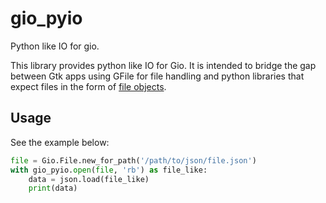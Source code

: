 # gio_pyio

Python like IO for gio.

This library provides python like IO for Gio. It is intended to bridge the gap
between Gtk apps using GFile for file handling and python libraries that
expect files in the form of 
[file objects](https://docs.python.org/3/glossary.html#term-file-object).

## Usage
See the example below:
```python
file = Gio.File.new_for_path('/path/to/json/file.json')
with gio_pyio.open(file, 'rb') as file_like:
    data = json.load(file_like)
    print(data)
```
